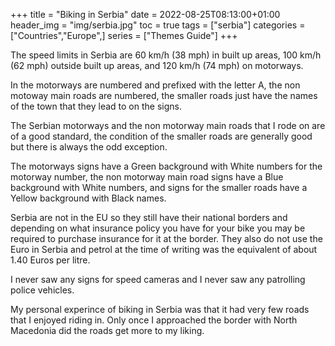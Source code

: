 +++
title = "Biking in Serbia"
date = 2022-08-25T08:13:00+01:00
header_img = "img/serbia.jpg"
toc = true
tags = ["serbia"]
categories = ["Countries","Europe",]
series = ["Themes Guide"]
+++

The speed limits in Serbia are 60 km/h (38 mph) in built up areas, 100 km/h (62 mph) outside built up areas, and 120 km/h (74 mph) on motorways.

In  the motorways are numbered and prefixed with the letter A, the non motoway main roads are numbered, the smaller roads just have the names of the town that they lead to on the signs.

The Serbian motorways and the non motorway main roads that I rode on are of a good standard, the condition of the smaller roads are generally good but there is always the odd exception.

The motorways signs have a Green background with White numbers for the motorway number, the non motorway main road signs have a Blue background with White numbers, and signs for the smaller roads have a Yellow background with Black names.

Serbia are not in the EU so they still have their national borders and depending on what insurance policy you have for your bike you may be required to purchase insurance for it at the border. They also do not use the Euro in Serbia and petrol at the time of writing was the equivalent of about 1.40 Euros per litre. 

I never saw any signs for speed cameras and I never saw any patrolling police vehicles.

My personal experince of biking in Serbia was that it had very few roads that I enjoyed riding in. Only once I approached the border with North Macedonia did the roads get more to my liking. 